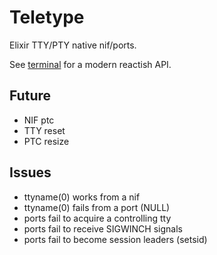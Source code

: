 # Teletype

Elixir TTY/PTY native nif/ports.

See [terminal](https://github.com/samuelventura/terminal) for a modern reactish API.

## Future

- NIF ptc
- TTY reset
- PTC resize

## Issues

- ttyname(0) works from a nif
- ttyname(0) fails from a port (NULL)
- ports fail to acquire a controlling tty
- ports fail to receive SIGWINCH signals
- ports fail to become session leaders (setsid)
